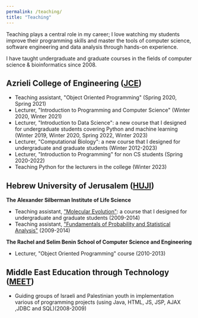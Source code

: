 ```yaml
---
permalink: /teaching/
title: "Teaching"
---
```


Teaching plays a central role in my career; I love watching my students improve their
programming skills and master the tools of computer science, software engineering and data analysis through hands-on
experience.

I have taught undergraduate and graduate courses in the fields of computer science & bioinformatics since 2008.


## Azrieli College of Engineering ([JCE](https://www.jce.ac.il/en/))
  * Teaching assistant, "Object Oriented Programming" (Spring 2020, Spring 2021)
  * Lecturer, "Introduction to Programming and Computer Science" (Winter 2020, Winter 2021)
  * Lecturer, "Introduction to Data Science": a new course that I designed for undergraduate students covering Python and machine learning (Winter 2019, Winter 2020, Spring 2022, Winter 2023)
  * Lecturer, "Computational Biology": a new course that I designed for undergraduate and graduate students (Winter 2012-2023)
  * Lecturer, "Introduction to Programming" for non CS students (Spring 2020-2022)
  * Teaching Python for the lecturers in the college (Winter 2023)


## Hebrew University of Jerusalem ([HUJI](https://en.huji.ac.il/))
**The Alexander Silberman Institute of Life Science**
 * Teaching assistant, ["Molecular Evolution"](https://shnaton.huji.ac.il/index.php/Simple/88852/2011/): a course that I designed for undergraduate and graduate students (2009-2014)
 * Teaching assistant, ["Fundamentals of Probability and Statistical Analysis"](https://shnaton.huji.ac.il/index.php/Simple/72301/2011/) (2009-2014)
 
**The Rachel and Selim Benin School of Computer Science and Engineering**
 * Lecturer, "Object Oriented Programming" course (2010-2013)


## Middle East Education through Technology ([MEET](https://www.meet.mit.edu/))
 * Guiding groups of Israeli and Palestinian youth in implementation various of programming projects (using Java, HTML, JS, JSP, AJAX ,JDBC and SQL)(2008-2009)
